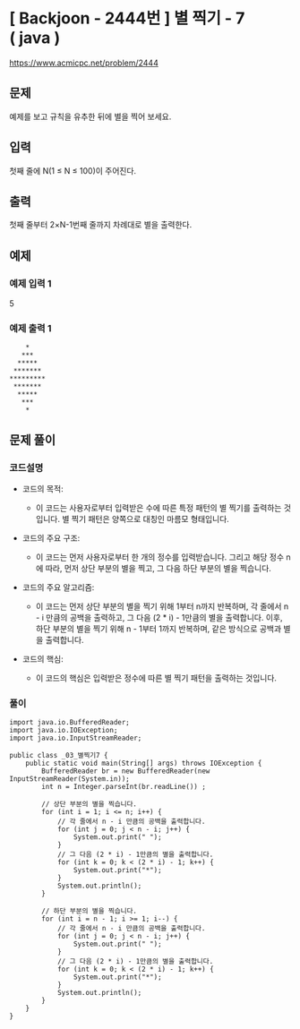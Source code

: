 # \[ Backjoon - 2444번 \] 별 찍기 - 7 ( java )

https://www.acmicpc.net/problem/2444

## 문제
예제를 보고 규칙을 유추한 뒤에 별을 찍어 보세요.

## 입력

첫째 줄에 N(1 ≤ N ≤ 100)이 주어진다.

## 출력

첫째 줄부터 2×N-1번째 줄까지 차례대로 별을 출력한다.

## 예제
### 예제 입력 1 

5

### 예제 출력 1 
```
    *
   ***
  *****
 *******
*********
 *******
  *****
   ***
    *
```



## 문제 풀이
### 코드설명
- 코드의 목적:
    
    - 이 코드는 사용자로부터 입력받은 수에 따른 특정 패턴의 별 찍기를 출력하는 것입니다. 별 찍기 패턴은 양쪽으로 대칭인 마름모 형태입니다.
- 코드의 주요 구조:
    
    - 이 코드는 먼저 사용자로부터 한 개의 정수를 입력받습니다. 그리고 해당 정수 n에 따라, 먼저 상단 부분의 별을 찍고, 그 다음 하단 부분의 별을 찍습니다.
- 코드의 주요 알고리즘:
    
    - 이 코드는 먼저 상단 부분의 별을 찍기 위해 1부터 n까지 반복하며, 각 줄에서 n - i 만큼의 공백을 출력하고, 그 다음 (2 * i) - 1만큼의 별을 출력합니다. 이후, 하단 부분의 별을 찍기 위해 n - 1부터 1까지 반복하며, 같은 방식으로 공백과 별을 출력합니다.
- 코드의 핵심:
    
    - 이 코드의 핵심은 입력받은 정수에 따른 별 찍기 패턴을 출력하는 것입니다.



### 풀이

```
import java.io.BufferedReader;
import java.io.IOException;
import java.io.InputStreamReader;

public class _03_별찍기7 {
    public static void main(String[] args) throws IOException {
        BufferedReader br = new BufferedReader(new InputStreamReader(System.in));
        int n = Integer.parseInt(br.readLine()) ;

        // 상단 부분의 별을 찍습니다.
        for (int i = 1; i <= n; i++) {
            // 각 줄에서 n - i 만큼의 공백을 출력합니다.
            for (int j = 0; j < n - i; j++) {
                System.out.print(" ");
            }
            // 그 다음 (2 * i) - 1만큼의 별을 출력합니다.
            for (int k = 0; k < (2 * i) - 1; k++) {
                System.out.print("*");
            }
            System.out.println();
        }

        // 하단 부분의 별을 찍습니다.
        for (int i = n - 1; i >= 1; i--) {
            // 각 줄에서 n - i 만큼의 공백을 출력합니다.
            for (int j = 0; j < n - i; j++) {
                System.out.print(" ");
            }
            // 그 다음 (2 * i) - 1만큼의 별을 출력합니다.
            for (int k = 0; k < (2 * i) - 1; k++) {
                System.out.print("*");
            }
            System.out.println();
        }
    }
}
```

